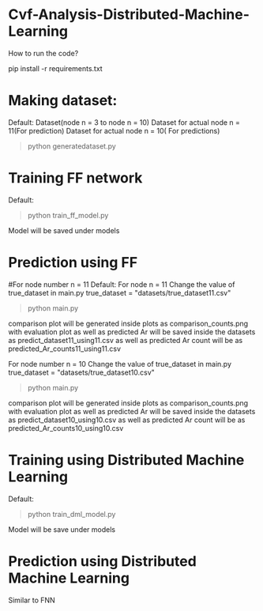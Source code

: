 # Cvf-Analysis-Distributed-Machine-Learning

How to run the code?

pip install -r requirements.txt

# Making dataset:
Default:
Dataset(node n = 3 to node n = 10)
Dataset for actual node n = 11(For prediction)
Dataset for actual node n = 10( For predictions)

>python generatedataset.py

# Training FF network
Default:
>python train_ff_model.py

Model will be saved under models

# Prediction using FF
#For node number n = 11
Default:
For node n = 11
Change the value of true_dataset in main.py
true_dataset = "datasets/true_dataset11.csv"

>python main.py

comparison plot will be generated inside plots as comparison_counts.png with evaluation plot as well as predicted Ar  will be saved inside the datasets as predict_dataset11_using11.csv as well as predicted Ar count will be as predicted_Ar_counts11_using11.csv

For node number n = 10
Change the value of true_dataset in main.py
true_dataset = "datasets/true_dataset10.csv"

>python main.py

comparison plot will be generated inside plots as comparison_counts.png with evaluation plot as well as predicted Ar  will be saved inside the datasets as predict_dataset10_using10.csv as well as predicted Ar count will be as predicted_Ar_counts10_using10.csv

# Training using Distributed Machine Learning
Default:
>python train_dml_model.py

Model will be save under models

# Prediction using Distributed Machine Learning
Similar to FNN
